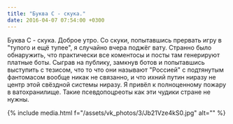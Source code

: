 ```yaml
---
title: "Буква С - скука."
date: 2016-04-07 07:54:00 +0300
---
```


Буква С - скука.
Доброе утро. Со скуки, попытавшись прервать игру в "тупого и ещё тупее", я случайно вчера поджёг вату. Странно было обнаружить, что практически все коментосы и посты там генерируют платные боты. Сыграв на публику, замкнув ботов и попытавшись выступить с тезисом, что то что они называют "Россией" с подтянутым фантомасом вообще никак не связанно, и что ихний путин ниразу не центр этой свёздной системы ниразу. Я привёл к полноценному пожару в ватохранилище. Такие псевдопоцреоты как эти чудики стране не нужны.

{% include media.html f="/assets/vk_photos/3/Jb21Vze4kS0.jpg" alt="" %}
